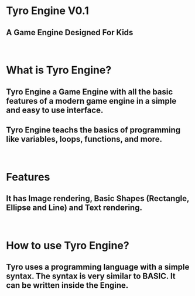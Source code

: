 # Tyro Engine V0.1
## A Game Engine Designed For Kids

<br>

# What is Tyro Engine?
## Tyro Engine a Game Engine with all the basic features of a modern game engine in a simple and easy to use interface.

## Tyro Engine teachs the basics of programming like variables, loops, functions, and more.
<br>

# Features
## It has Image rendering, Basic Shapes (Rectangle, Ellipse and Line) and Text rendering.
<br>

# How to use Tyro Engine?
## Tyro uses a programming language with a simple syntax. The syntax is very similar to BASIC. It can be written inside the Engine. 